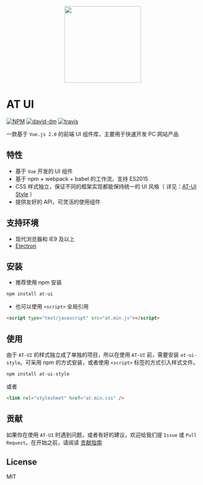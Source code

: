 <p align="center">
  <a href="https://at.aotu.io/">
    <img width="200" src="http://storage.360buyimg.com/mtd/home/logo-at1502718221686.svg">
  </a>
</p>

# AT UI

[![NPM][npm-version-image]][npm-version-url] [![david-dm][david-dm-image]][david-dm-url] [![travis][travis-image]][travis-url]

一款基于 `Vue.js 2.0` 的前端 UI 组件库，主要用于快速开发 PC 网站产品

## 特性

- 基于 `Vue` 开发的 UI 组件
- 基于 npm + webpack + babel 的工作流，支持 ES2015
- CSS 样式独立，保证不同的框架实现都能保持统一的 UI 风格（ 详见：[AT-UI Style](https://github.com/at-ui/at-ui-style) ）
- 提供友好的 API，可灵活的使用组件

## 支持环境

- 现代浏览器和 IE9 及以上
- [Electron](http://electron.atom.io/)

## 安装

- 推荐使用 npm 安装

```bash
npm install at-ui
```

- 也可以使用 `<script>` 全局引用

```html
<script type="text/javascript" src="at.min.js"></script>
```

## 使用

由于 `AT-UI` 的样式独立成了单独的项目，所以在使用 `AT-UI` 前，需要安装 `at-ui-style`。可采用 npm 的方式安装，或者使用 `<script>` 标签的方式引入样式文件。

```bash
npm install at-ui-style
```

或者

```html
<link rel="stylesheet" href="at.min.css" />
```

## 贡献

如果你在使用 `AT-UI` 时遇到问题，或者有好的建议，欢迎给我们提 `Issue` 或 `Pull Request`。在开始之前，请阅读 [贡献指南](https://github.com/at-ui/at-ui/blob/master/.github/CONTRIBUTING.md)

## License

MIT


[npm-version-image]: https://img.shields.io/npm/v/at-ui.svg?style=flat-square
[npm-version-url]: https://www.npmjs.com/package/at-ui
[david-dm-image]: https://david-dm.org/AT-UI/at-ui.svg?style=flat-square
[david-dm-url]: https://david-dm.org/AT-UI/at-ui
[travis-image]: https://img.shields.io/travis/AT-UI/at-ui/master.svg?style=flat-square
[travis-url]: https://travis-ci.org/AT-UI/at-ui
